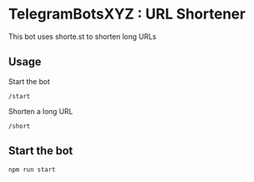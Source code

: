 # TelegramBotsXYZ : URL Shortener

This bot uses shorte.st to shorten long URLs

## Usage

Start the bot
```
/start
```

Shorten a long URL
```
/short
```

## Start the bot
```
npm run start
```